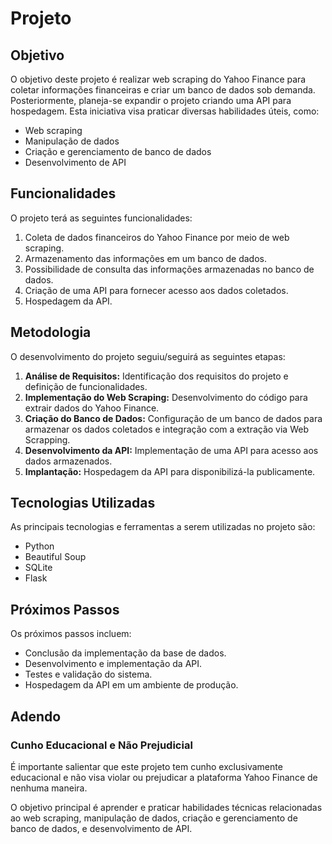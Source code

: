 # Projeto

## Objetivo
O objetivo deste projeto é realizar web scraping do Yahoo Finance para coletar informações financeiras e criar um banco de dados sob demanda. Posteriormente, planeja-se expandir o projeto criando uma API para hospedagem. Esta iniciativa visa praticar diversas habilidades úteis, como:

- Web scraping
- Manipulação de dados
- Criação e gerenciamento de banco de dados
- Desenvolvimento de API

## Funcionalidades
O projeto terá as seguintes funcionalidades:

1. Coleta de dados financeiros do Yahoo Finance por meio de web scraping.
2. Armazenamento das informações em um banco de dados.
3. Possibilidade de consulta das informações armazenadas no banco de dados.
4. Criação de uma API para fornecer acesso aos dados coletados.
5. Hospedagem da API.

## Metodologia
O desenvolvimento do projeto seguiu/seguirá as seguintes etapas:

1. **Análise de Requisitos:** Identificação dos requisitos do projeto e definição de funcionalidades.
2. **Implementação do Web Scraping:** Desenvolvimento do código para extrair dados do Yahoo Finance.
3. **Criação do Banco de Dados:** Configuração de um banco de dados para armazenar os dados coletados e integração com a extração via Web Scrapping.
4. **Desenvolvimento da API:** Implementação de uma API para acesso aos dados armazenados.
5. **Implantação:** Hospedagem da API para disponibilizá-la publicamente.

## Tecnologias Utilizadas
As principais tecnologias e ferramentas a serem utilizadas no projeto são:

- Python
- Beautiful Soup
- SQLite
- Flask

## Próximos Passos
Os próximos passos incluem:

- Conclusão da implementação da base de dados.
- Desenvolvimento e implementação da API.
- Testes e validação do sistema.
- Hospedagem da API em um ambiente de produção.



## Adendo
### Cunho Educacional e Não Prejudicial 

É importante salientar que este projeto tem cunho exclusivamente educacional e não visa violar ou prejudicar a plataforma Yahoo Finance de nenhuma maneira.

O objetivo principal é aprender e praticar habilidades técnicas relacionadas ao web scraping, manipulação de dados, criação e gerenciamento de banco de dados, e desenvolvimento de API.

